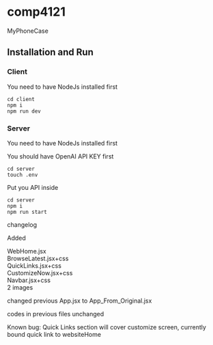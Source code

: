 # comp4121
MyPhoneCase

## Installation and Run

### Client
You need to have NodeJs installed first

```
cd client
npm i
npm run dev
```

### Server
You need to have NodeJs installed first

You should have OpenAI API KEY first
```
cd server
touch .env
```
Put you API inside
```
cd server
npm i
npm run start
```


changelog

Added

WebHome.jsx  
BrowseLatest.jsx+css  
QuickLinks.jsx+css  
CustomizeNow.jsx+css  
Navbar.jsx+css  
2 images  

changed previous App.jsx to App_From_Original.jsx

codes in previous files unchanged

Known bug: Quick Links section will cover customize screen, currently bound quick link to websiteHome
